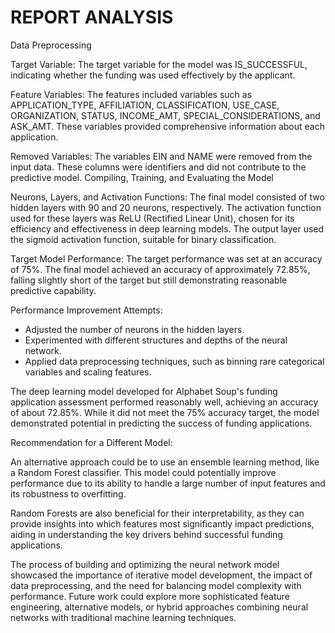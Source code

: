 # REPORT ANALYSIS

Data Preprocessing

Target Variable: The target variable for the model was IS_SUCCESSFUL, indicating whether the funding was used effectively by the applicant.

Feature Variables: The features included variables such as APPLICATION_TYPE, AFFILIATION, CLASSIFICATION, USE_CASE, ORGANIZATION, STATUS, INCOME_AMT, SPECIAL_CONSIDERATIONS, and ASK_AMT. These variables provided comprehensive information about each application.

Removed Variables: The variables EIN and NAME were removed from the input data. These columns were identifiers and did not contribute to the predictive model.
Compiling, Training, and Evaluating the Model

Neurons, Layers, and Activation Functions: The final model consisted of two hidden layers with 90 and 20 neurons, respectively. The activation function used for these layers was ReLU (Rectified Linear Unit), chosen for its efficiency and effectiveness in deep learning models. The output layer used the sigmoid activation function, suitable for binary classification.

Target Model Performance: The target performance was set at an accuracy of 75%. The final model achieved an accuracy of approximately 72.85%, falling slightly short of the target but still demonstrating reasonable predictive capability.

Performance Improvement Attempts:

- Adjusted the number of neurons in the hidden layers.
- Experimented with different structures and depths of the neural network.
- Applied data preprocessing techniques, such as binning rare categorical variables and scaling features.

The deep learning model developed for Alphabet Soup's funding application assessment performed reasonably well, achieving an accuracy of about 72.85%. While it did not meet the 75% accuracy target, the model demonstrated potential in predicting the success of funding applications.

Recommendation for a Different Model:

An alternative approach could be to use an ensemble learning method, like a Random Forest classifier. This model could potentially improve performance due to its ability to handle a large number of input features and its robustness to overfitting.

Random Forests are also beneficial for their interpretability, as they can provide insights into which features most significantly impact predictions, aiding in understanding the key drivers behind successful funding applications.

The process of building and optimizing the neural network model showcased the importance of iterative model development, the impact of data preprocessing, and the need for balancing model complexity with performance. Future work could explore more sophisticated feature engineering, alternative models, or hybrid approaches combining neural networks with traditional machine learning techniques.
